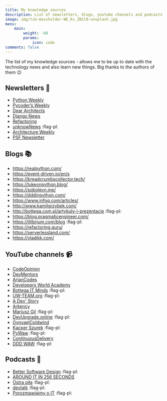 ```yaml
---
title: My knowledge sources
description: List of newsletters, blogs, youtube channels and podcasts that I like
image: img/tim-mossholder-WE_Kv_ZB1l0-unsplash.jpg
menu:
    main:
        weight: -60
        params:
            icon: code
comments: false
---
```


The list of my knowledge sources - allows me to be up to date with the technology news and also learn new things.
Big thanks to the authors of them :wink:


## Newsletters :email:

- [Python Weekly](https://www.pythonweekly.com/)
- [Pycoder’s Weekly](https://pycoders.com/)
- [Dear Architects](https://www.deararchitects.xyz/)
- [Django News](https://django-news.com/)
- [Refactoring](https://refactoring.fm/)
- [unknowNews](https://news.mrugalski.pl/) :flag-pl:
- [Architecture Weekly](https://www.architecture-weekly.com/)
- [PSF Newsletter](https://www.python.org/psf/newsletter/)

## Blogs :books:

- https://realpython.com/
- https://event-driven.io/en/s
- https://breadcrumbscollector.tech/
- https://lukeonpython.blog/
- https://sobolevn.me/
- https://dddinpython.com/
- https://www.infoq.com/articles/
- http://www.kamilgrzybek.com/
- http://bottega.com.pl/artykuly-i-prezentacje :flag-pl:
- https://blog.pragmaticengineer.com/
- https://itlibrium.com/blog :flag-pl:
- https://refactoring.guru/
- https://serverlessland.com/
- https://vladikk.com/


## YouTube channels :video_camera:

- [CodeOpinion](https://www.youtube.com/channel/UC3RKA4vunFAfrfxiJhPEplw)
- [DevMentors](https://www.youtube.com/c/DevMentors)
- [ArjanCodes](https://www.youtube.com/c/ArjanCodes)
- [Developers World Academy](https://www.youtube.com/c/DevelopersWorldAcademy/featured)
- [Bottega IT Minds](https://www.youtube.com/c/BottegaITMinds/featured) :flag-pl:
- [UW-TEAM.org](https://www.youtube.com/c/uwteamorg/videos) :flag-pl:
- [A Dev' Story](https://www.youtube.com/c/ADevStory/videos)
- [Arkency](https://www.youtube.com/c/Arkency/videos)
- [Mariusz Gil](https://www.youtube.com/c/MariuszGil) :flag-pl:
- [DevUpgrade.online](https://www.youtube.com/channel/UCvNne80z8XObPYIhDwnKDrg) :flag-pl:
- [GynvaelColdwind](https://www.youtube.com/user/GynvaelColdwind/featured)
- [Kacper Szurek](https://www.youtube.com/c/KacperSzurek/featured) :flag-pl:
- [PyWaw](https://www.youtube.com/user/PyWaw) :flag-pl:
- [ContinuousDelivery](https://www.youtube.com/c/ContinuousDelivery/videos)
- [DDD WAW](https://www.youtube.com/@dddwaw8729) :flag-pl:

## Podcasts :microphone:

- [Better Software Design](https://bettersoftwaredesign.pl/) :flag-pl:
- [AROUND IT IN 256 SECONDS](https://nurkiewicz.com/)
- [Ostra piła](https://ostrapila.pl/) :flag-pl:
- [devtalk](https://devtalk.pl/) :flag-pl:
- [Porozmawiajmy o IT](https://porozmawiajmyoit.pl/) :flag-pl:
